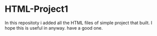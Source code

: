 # HTML-Project1
In this repositoty i added all the HTML files of simple project that built.
I hope this is useful in anyway.
have a good one.

